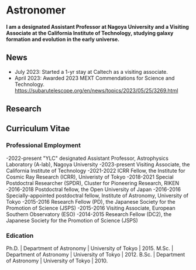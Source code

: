 # Astronomer

#### I am a designated Assistant Professor at Nagoya University and a Visiting Associate at the California Institute of Technology, studying galaxy formation and evolution in the early universe. 

## News
- July 2023: Started a 1-yr stay at Caltech as a visiting associate.
- April 2023: Awarded 2023 MEXT Commendations for Science and Technology.
  https://subarutelescope.org/en/news/topics/2023/05/25/3269.html

## Research


## Curriculum Vitae

### Professional Employment
-2022-present "YLC" designated Assistant Professor, Astrophysics Laboratory (A-lab), Nagoya University
-2023-present Visiting Associate, the California Institute of Technology
-2021-2022 ICRR Fellow, the Institute for Cosmic Ray Research (ICRR), Univeristy of Tokyo
-2018-2021 Special Postdoctral Researcher (SPDR), Cluster for Pioneering Research, RIKEN
-2016-2018 Postdoctral fellow, the Open University of Japan
-2016-2016 Specially-appointed postdoctral fellow, Institute of Astronomy, University of Tokyo
-2015-2016 Research Fellow (PD), the Japanese Society for the Promotion of Science (JSPS)
-2015-2016 Visiting Associate, European Southern Observatory (ESO)
-2014-2015 Research Fellow (DC2), the Japanese Society for the Promotion of Science (JSPS)

### Edication
Ph.D. | Department of Astronomy | University of Tokyo | 2015.
M.Sc. | Department of Astronomy | University of Tokyo | 2012.
B.Sc. | Department of Astronomy | University of Tokyo | 2010.
